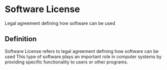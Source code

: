 # Software License

Legal agreement defining how software can be used

## Definition
Software License refers to legal agreement defining how software can be used This type of software plays an important role in computer systems by providing specific functionality to users or other programs.
